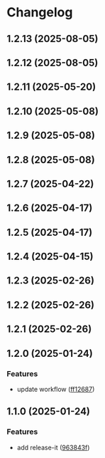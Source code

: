 # Changelog

## 1.2.13 (2025-08-05)

## 1.2.12 (2025-08-05)

## 1.2.11 (2025-05-20)

## 1.2.10 (2025-05-08)

## 1.2.9 (2025-05-08)

## 1.2.8 (2025-05-08)

## 1.2.7 (2025-04-22)

## 1.2.6 (2025-04-17)

## 1.2.5 (2025-04-17)

## 1.2.4 (2025-04-15)

## 1.2.3 (2025-02-26)

## 1.2.2 (2025-02-26)

## 1.2.1 (2025-02-26)

## 1.2.0 (2025-01-24)

### Features

* update workflow ([ff12687](https://github.com/oondemand/api-integracao-gpt/commit/ff1268710ba5530d9b78e9d1e673a7153ebbebc1))

## 1.1.0 (2025-01-24)

### Features

* add release-it ([963843f](https://github.com/maikonalexandre/ondemand-api-integracao-gpt/commit/963843f82bdcfbb0b2bc1d9efa3dfed0ebe8812e))
